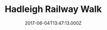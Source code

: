 ---
date: 2017-06-04T13:47:13.000Z
title: Hadleigh Railway Walk
latitude: 52.04096961126445
longitude: 0.9595656394958496
category: checkin
---